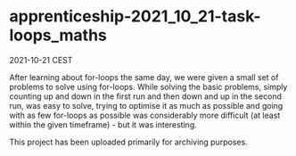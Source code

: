 # apprenticeship-2021_10_21-task-loops_maths
2021-10-21 CEST

After learning about for-loops the same day, we were given a small set of problems to solve using for-loops. While solving the basic problems, simply counting up and down in the first run and then down and up in the second run, was easy to solve, trying to optimise it as much as possible and going with as few for-loops as possible was considerably more difficult (at least within the given timeframe) - but it was interesting.

This project has been uploaded primarily for archiving purposes.

